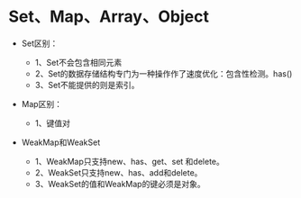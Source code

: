 # Set、Map、Array、Object 

* Set区别：
  - 1、Set不会包含相同元素
  - 2、Set的数据存储结构专门为一种操作作了速度优化：包含性检测。has()
  - 3、Set不能提供的则是索引。

* Map区别：
  - 1、键值对

* WeakMap和WeakSet
  - 1、WeakMap只支持new、has、get、set 和delete。
  - 2、WeakSet只支持new、has、add和delete。
  - 3、WeakSet的值和WeakMap的键必须是对象。
